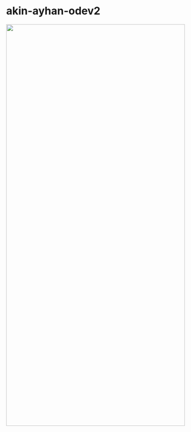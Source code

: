 # akin-ayhan-odev2


<a href="url"><img src="https://user-images.githubusercontent.com/77548138/188216495-cedadd9f-331a-437c-9781-646ae9503c3b.gif" align="left" height="1080" width="480" ></a>

